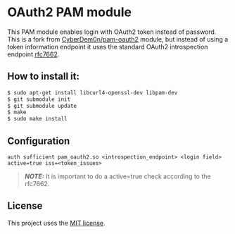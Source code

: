 OAuth2 PAM module
=================

This PAM module enables login with OAuth2 token instead of password.
This is a fork from [CyberDem0n/pam-oauth2](https://github.com/CyberDem0n/pam-oauth2) module, but instead of using a token information endpoint it uses the standard OAuth2 introspection endpoint [rfc7662](https://www.rfc-editor.org/rfc/rfc7662).

## How to install it:

```bash
$ sudo apt-get install libcurl4-openssl-dev libpam-dev
$ git submodule init
$ git submodule update
$ make
$ sudo make install
```

## Configuration

```
auth sufficient pam_oauth2.so <introspection_endpoint> <login field> active=true iss=<token_issues>
```

> **_NOTE:_** It is important to do a active=true check according to the rfc7662.

License
-------

This project uses the [MIT license](https://raw.githubusercontent.com/pgstenberg/pam-oauth2/master/LICENSE).
